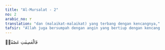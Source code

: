 ```yaml
---
title: "Al-Mursalat - 2"
no: 2
arabic_no: ٢
translation: "dan (malaikat-malaikat) yang terbang dengan kencangnya,"
tafsir: "Allah juga bersumpah dengan angin yang bertiup dengan kencang. Ada pula yang mengartikan al-'asifat dengan malaikat-malaikat yang menjauhkan diri dari kebatilan sebagaimana halnya angin kencang yang berhembus meniup onggokan tanah atau debu di atas batu. Yang lain menafsirkannya dengan angin yang menyebarkan air hujan."
---
```


فَالْعٰصِفٰتِ عَصْفًاۙ
